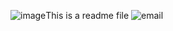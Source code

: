 ![image](https://github.com/user-attachments/assets/45df3a90-d668-47ef-bbaa-1e3f6eb900cb)This is a readme file
![email](https://github.com/user-attachments/assets/64c2e695-6a68-4eb0-9088-43c4976f165f)


